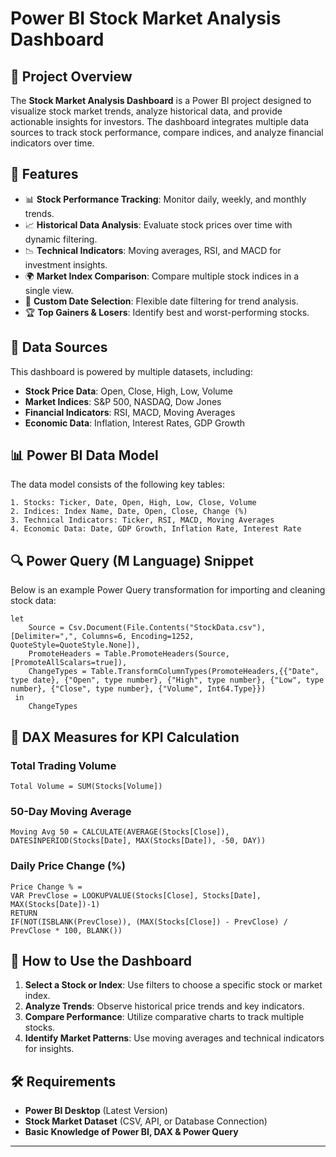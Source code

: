 # Power BI Stock Market Analysis Dashboard

## 📌 Project Overview
The **Stock Market Analysis Dashboard** is a Power BI project designed to visualize stock market trends, analyze historical data, and provide actionable insights for investors. The dashboard integrates multiple data sources to track stock performance, compare indices, and analyze financial indicators over time.

## 🚀 Features
- 📊 **Stock Performance Tracking**: Monitor daily, weekly, and monthly trends.
- 📈 **Historical Data Analysis**: Evaluate stock prices over time with dynamic filtering.
- 📉 **Technical Indicators**: Moving averages, RSI, and MACD for investment insights.
- 🌍 **Market Index Comparison**: Compare multiple stock indices in a single view.
- 📅 **Custom Date Selection**: Flexible date filtering for trend analysis.
- 🏆 **Top Gainers & Losers**: Identify best and worst-performing stocks.

## 📂 Data Sources
This dashboard is powered by multiple datasets, including:
- **Stock Price Data**: Open, Close, High, Low, Volume
- **Market Indices**: S&P 500, NASDAQ, Dow Jones
- **Financial Indicators**: RSI, MACD, Moving Averages
- **Economic Data**: Inflation, Interest Rates, GDP Growth

## 📊 Power BI Data Model
The data model consists of the following key tables:
```plaintext
1. Stocks: Ticker, Date, Open, High, Low, Close, Volume
2. Indices: Index Name, Date, Open, Close, Change (%)
3. Technical Indicators: Ticker, RSI, MACD, Moving Averages
4. Economic Data: Date, GDP Growth, Inflation Rate, Interest Rate
```

## 🔍 Power Query (M Language) Snippet
Below is an example Power Query transformation for importing and cleaning stock data:
```powerquery
let
    Source = Csv.Document(File.Contents("StockData.csv"),[Delimiter=",", Columns=6, Encoding=1252, QuoteStyle=QuoteStyle.None]),
    PromoteHeaders = Table.PromoteHeaders(Source, [PromoteAllScalars=true]),
    ChangeTypes = Table.TransformColumnTypes(PromoteHeaders,{{"Date", type date}, {"Open", type number}, {"High", type number}, {"Low", type number}, {"Close", type number}, {"Volume", Int64.Type}})
 in
    ChangeTypes
```

## 📝 DAX Measures for KPI Calculation
### Total Trading Volume
```DAX
Total Volume = SUM(Stocks[Volume])
```

### 50-Day Moving Average
```DAX
Moving Avg 50 = CALCULATE(AVERAGE(Stocks[Close]), DATESINPERIOD(Stocks[Date], MAX(Stocks[Date]), -50, DAY))
```

### Daily Price Change (%)
```DAX
Price Change % =
VAR PrevClose = LOOKUPVALUE(Stocks[Close], Stocks[Date], MAX(Stocks[Date])-1)
RETURN
IF(NOT(ISBLANK(PrevClose)), (MAX(Stocks[Close]) - PrevClose) / PrevClose * 100, BLANK())
```

## 📌 How to Use the Dashboard
1. **Select a Stock or Index**: Use filters to choose a specific stock or market index.
2. **Analyze Trends**: Observe historical price trends and key indicators.
3. **Compare Performance**: Utilize comparative charts to track multiple stocks.
4. **Identify Market Patterns**: Use moving averages and technical indicators for insights.

## 🛠️ Requirements
- **Power BI Desktop** (Latest Version)
- **Stock Market Dataset** (CSV, API, or Database Connection)
- **Basic Knowledge of Power BI, DAX & Power Query**


---

